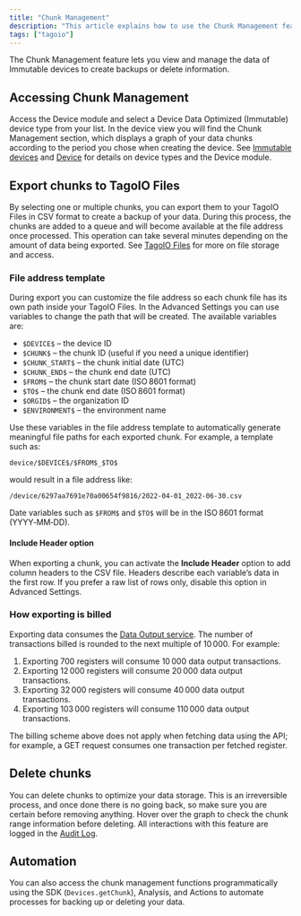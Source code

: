 ```yaml
---
title: "Chunk Management"
description: "This article explains how to use the Chunk Management feature to view, export, and manage immutable device data in TagoIO, including exporting chunks to TagoIO Files and customizing file address templates."
tags: ["tagoio"]
---
```

The Chunk Management feature lets you view and manage the data of Immutable devices to create backups or delete information.

## Accessing Chunk Management

Access the Device module and select a Device Data Optimized (Immutable) device type from your list. In the device view you will find the Chunk Management section, which displays a graph of your data chunks according to the period you chose when creating the device. See [Immutable devices](../devices/devices#immutable-devices) and [Device](../devices/devices) for details on device types and the Device module.

<!-- Image placeholder removed for build -->

## Export chunks to TagoIO Files

By selecting one or multiple chunks, you can export them to your TagoIO Files in CSV format to create a backup of your data. During this process, the chunks are added to a queue and will become available at the file address once processed. This operation can take several minutes depending on the amount of data being exported. See [TagoIO Files](../files) for more on file storage and access.

### File address template

During export you can customize the file address so each chunk file has its own path inside your TagoIO Files. In the Advanced Settings you can use variables to change the path that will be created. The available variables are:

- `$DEVICE$` – the device ID  
- `$CHUNK$` – the chunk ID (useful if you need a unique identifier)  
- `$CHUNK_START$` – the chunk initial date (UTC)  
- `$CHUNK_END$` – the chunk end date (UTC)  
- `$FROM$` – the chunk start date (ISO 8601 format)  
- `$TO$` – the chunk end date (ISO 8601 format)  
- `$ORGID$` – the organization ID  
- `$ENVIRONMENT$` – the environment name  

Use these variables in the file address template to automatically generate meaningful file paths for each exported chunk. For example, a template such as:

```
device/$DEVICE$/$FROM$_$TO$
```

would result in a file address like:

```
/device/6297aa7691e70a00654f9816/2022-04-01_2022-06-30.csv
```

Date variables such as `$FROM$` and `$TO$` will be in the ISO 8601 format (YYYY‑MM‑DD).

#### Include Header option

When exporting a chunk, you can activate the **Include Header** option to add column headers to the CSV file. Headers describe each variable’s data in the first row. If you prefer a raw list of rows only, disable this option in Advanced Settings.

### How exporting is billed

Exporting data consumes the [Data Output service](/tagoio/services/data-output-service). The number of transactions billed is rounded to the next multiple of 10 000. For example:

1. Exporting 700 registers will consume 10 000 data output transactions.  
2. Exporting 12 000 registers will consume 20 000 data output transactions.  
3. Exporting 32 000 registers will consume 40 000 data output transactions.  
4. Exporting 103 000 registers will consume 110 000 data output transactions.

The billing scheme above does not apply when fetching data using the API; for example, a GET request consumes one transaction per fetched register.

## Delete chunks

You can delete chunks to optimize your data storage. This is an irreversible process, and once done there is no going back, so make sure you are certain before removing anything. Hover over the graph to check the chunk range information before deleting. All interactions with this feature are logged in the [Audit Log](/tagoio/security/audit-log).

## Automation

You can also access the chunk management functions programmatically using the SDK (`Devices.getChunk`), Analysis, and Actions to automate processes for backing up or deleting your data.